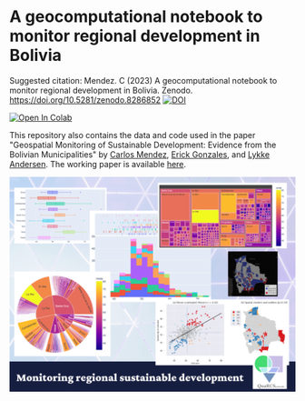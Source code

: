 # A geocomputational notebook to monitor regional development in Bolivia

Suggested citation: Mendez. C (2023) A geocomputational notebook to monitor regional development in Bolivia. Zenodo. https://doi.org/10.5281/zenodo.8286852 [![DOI](https://zenodo.org/badge/683583423.svg)](https://zenodo.org/badge/latestdoi/683583423)

[![Open In Colab](https://colab.research.google.com/assets/colab-badge.svg)](https://colab.research.google.com/github/quarcs-lab/project2021o-notebook/blob/main/notebookColab.ipynb)

This repository also contains the data and code used in the paper "Geospatial Monitoring of Sustainable Development: Evidence from the Bolivian Municipalities" by [Carlos Mendez](https://carlos-mendez.org), [Erick Gonzales](https://erickgonzalesrocha.wordpress.com/about/), and [Lykke Andersen](https://www.inesad.edu.bo/en/lykke-e-andersen/). The working paper is available [here](https://www.overleaf.com/read/wmgqqdvrhhby).

![](https://github.com/quarcs-lab/project2021o-notebook/blob/main/figs/cover.png?raw=true)



